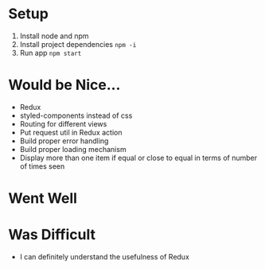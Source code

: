 # Setup

1. Install node and npm
2. Install project dependencies `npm -i`
3. Run app `npm start`







# Would be Nice...

- Redux
- styled-components instead of css
- Routing for different views
- Put request util in Redux action
- Build proper error handling
- Build proper loading mechanism
- Display more than one item if equal or close to equal in terms of number of times seen



# Went Well



# Was Difficult

- I can definitely understand the usefulness of Redux